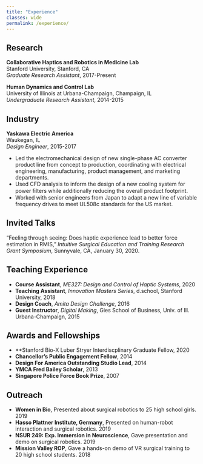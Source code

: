 ```yaml
---
title: "Experience"
classes: wide
permalink: /experience/
---
```


## Research 

**Collaborative Haptics and Robotics in Medicine Lab**<br>
Stanford University, Stanford, CA<br>
_Graduate Research Assistant_, 2017-Present

**Human Dynamics and Control Lab**<br>
University of Illinois at Urbana-Champaign, Champaign, IL<br>
_Undergraduate Research Assistant_, 2014-2015

## Industry
**Yaskawa Electric America**<br>
Waukegan, IL<br>
_Design Engineer_, 2015-2017
* Led the electromechanical design of new single-phase AC converter product line from concept to production,
coordinating with electrical engineering, manufacturing, product management, and marketing departments.
* Used CFD analysis to inform the design of a new cooling system for power ﬁlters while additionally reducing
the overall product footprint.
* Worked with senior engineers from Japan to adapt a new line of variable frequency drives to meet UL508c
standards for the US market.

## Invited Talks
“Feeling through seeing: Does haptic experience lead to better force estimation in RMIS,” _Intuitive Surgical Education and Training Research Grant Symposium_, Sunnyvale, CA, January 30, 2020.

## Teaching Experience
+ **Course Assistant**, _ME327: Design and Control of Haptic Systems_, 2020
+ **Teaching Assistant**, _Innovation Masters Series_, d.school, Stanford University, 2018
+ **Design Coach**, _Amita Design Challenge_, 2016
+ **Guest Instructor**, _Digital Making_, Gies School of Business, Univ. of Ill. Urbana-Champaign, 2015

## Awards and Fellowships
+ **Stanford Bio-X Luber Stryer Interdiscplinary Graduate Fellow, 2020
+ **Chancellor’s Public Engagement Fellow**, 2014
+ **Design For America Outstanding Studio Lead**, 2014
+ **YMCA Fred Bailey Scholar**, 2013
+ **Singapore Police Force Book Prize**, 2007

## Outreach
+ **Women in Bio**, Presented about surgical robotics to 25 high school girls. 2019
+ **Hasso Plattner Institute, Germany**, Presented on human-robot interaction and surgical robotics. 2019
+ **NSUR 249: Exp. Immersion in Neuroscience**, Gave presentation and demo on surgical robotics. 2019
+ **Mission Valley ROP**, Gave a hands-on demo of VR surgical training to 20 high school students. 2018




